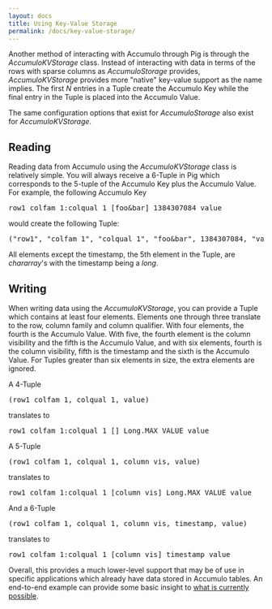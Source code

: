 ```yaml
---
layout: docs
title: Using Key-Value Storage
permalink: /docs/key-value-storage/
---
```


Another method of interacting with Accumulo through Pig is through the _AccumuloKVStorage_ class. Instead of interacting
with data in terms of the rows with sparse columns as _AccumuloStorage_ provides, _AccumuloKVStorage_ provides more
"native" key-value support as the name implies. The first _N_ entries in a Tuple create the Accumulo Key while the final
entry in the Tuple is placed into the Accumulo Value.

The same configuration options that exist for _AccumuloStorage_ also exist for _AccumuloKVStorage_.

## Reading

Reading data from Accumulo using the _AccumuloKVStorage_ class is relatively simple. You will always receive a 6-Tuple
in Pig which corresponds to the 5-tuple of the Accumulo Key plus the Accumulo Value. For example, the following Accumulo
Key

<pre class="code">
row1 colfam_1:colqual_1 [foo&amp;bar] 1384307084 value
</pre>

would create the following Tuple:

<pre class="code">
("row1", "colfam_1", "colqual_1", "foo&amp;bar", 1384307084, "value")
</pre>

All elements except the timestamp, the 5th element in the Tuple, are _chararray_'s with the timestamp being a _long_.

## Writing

When writing data using the _AccumuloKVStorage_, you can provide a Tuple which contains at least four elements. Elements
one through three translate to the row, column family and column qualifier. With four elements, the fourth is the
Accumulo Value. With five, the fourth element is the column visibility and the fifth is the Accumulo Value, and with six
elements, fourth is the column visibility, fifth is the timestamp and the sixth is the Accumulo Value. For Tuples
greater than six elements in size, the extra elements are ignored.

A 4-Tuple

<pre class="code">
(row1 colfam_1, colqual_1, value)
</pre>

translates to 

<pre class="code">
row1 colfam_1:colqual_1 [] Long.MAX_VALUE value
</pre>

A 5-Tuple

<pre class="code">
(row1 colfam_1, colqual_1, column_vis, value)
</pre>

translates to 

<pre class="code">
row1 colfam_1:colqual_1 [column_vis] Long.MAX_VALUE value
</pre>

And a 6-Tuple

<pre class="code">
(row1 colfam_1, colqual_1, column_vis, timestamp, value)
</pre>

translates to 

<pre class="code">
row1 colfam_1:colqual_1 [column_vis] timestamp value
</pre>

Overall, this provides a much lower-level support that may be of use in specific applications which already have data
stored in Accumulo tables. An end-to-end example can provide some basic insight to [what is currently
possible]({{site.url}}/docs/flight-example).
